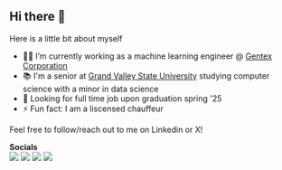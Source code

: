 ## Hi there 👋

Here is a little bit about myself

- 🧑‍💻 I’m currently working as a machine learning engineer @ [Gentex Corporation](https://www.gentex.com)
- 📚 I'm a senior at [Grand Valley State University]() studying computer science with a minor in data science
- 🔭 Looking for full time job upon graduation spring '25
- ⚡ Fun fact: I am a liscensed chauffeur

Feel free to follow/reach out to me on Linkedin or X!

**Socials** <br>
[![](https://img.shields.io/badge/Gmail-D14836?style=for-the-badge&logo=gmail&logoColor=white)](holmj@mail.gvsu.edu)
[![](https://img.shields.io/badge/Medium-12100E?style=for-the-badge&logo=medium&logoColor=white)](https://medium.com/@jensen.dev.01)
[![](https://img.shields.io/badge/LinkedIn-0077B5?style=for-the-badge&logo=linkedin&logoColor=white)](https://www.linkedin.com/in/Jensen-holm)
[![](https://img.shields.io/badge/X-%23000000.svg?style=for-the-badge&logo=X&logoColor=white)](https://x.com/MLBTunnelBot)
